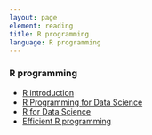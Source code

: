 ```yaml
---
layout: page
element: reading
title: R programming 
language: R programming
---
```


### R programming
- [R introduction](http://swcarpentry.github.io/r-novice-inflammation/)
- [R Programming for Data Science](https://bookdown.org/rdpeng/rprogdatascience/)
- [R for Data Science](https://r4ds.had.co.nz/)
- [Efficient R programming](https://bookdown.org/csgillespie/efficientR/)

